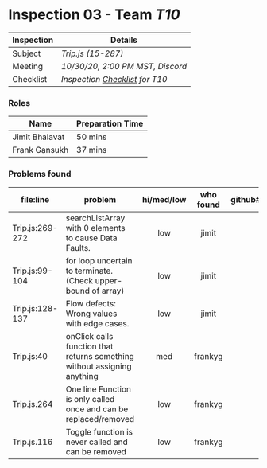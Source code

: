 # Inspection 03 - Team *T10* 
 
| Inspection | Details |
| ----- | ----- |
| Subject | *Trip.js (15-287)* |
| Meeting | *10/30/20, 2:00 PM MST, Discord* |
| Checklist | *Inspection [Checklist](https://github.com/csucs314f20/t10/blob/master/reports/checklist.md) for T10* |

### Roles

| Name | Preparation Time |
| ---- | ---- |
| Jimit Bhalavat | 50 mins |
| Frank Gansukh | 37 mins |

### Problems found

| file:line | problem | hi/med/low | who found | github#  |
| --- | --- | :---: | :---: | --- |
| Trip.js:269-272 | searchListArray with 0 elements to cause Data Faults. | low | jimit | |
| Trip.js:99-104 | for loop uncertain to terminate. (Check upper-bound of array) | low | jimit | |
| Trip.js:128-137 | Flow defects: Wrong values with edge cases. | low | jimit | |
| Trip.js:40 | onClick calls function that returns something without assigning anything | med | frankyg | |
| Trip.js.264 | One line Function is only called once and can be replaced/removed | low | frankyg | |
| Trip.js.116 | Toggle function is never called and can be removed | low | frankyg | |
